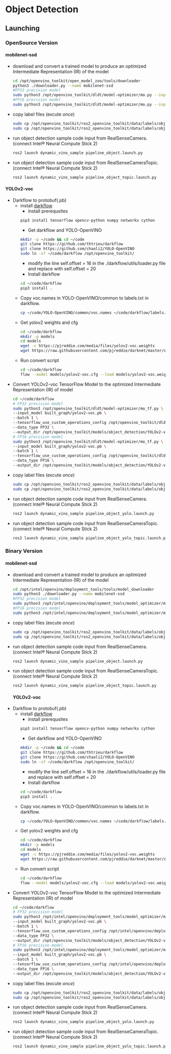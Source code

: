 # Object Detection
## Launching
### OpenSource Version
#### mobilenet-ssd
* download and convert a trained model to produce an optimized Intermediate Representation (IR) of the model 
  ```bash
  cd /opt/openvino_toolkit/open_model_zoo/tools/downloader
  python3 ./downloader.py --name mobilenet-ssd
  #FP32 precision model
  sudo python3 /opt/openvino_toolkit/dldt/model-optimizer/mo.py --input_model /opt/openvino_toolkit/open_model_zoo/tools/downloader/public/mobilenet-ssd/mobilenet-ssd.caffemodel --output_dir /opt/openvino_toolkit/models/object_detection/mobilenet-ssd/caffe/output/FP32 --mean_values [127.5,127.5,127.5] --scale_values [127.5]
  #FP16 precision model
  sudo python3 /opt/openvino_toolkit/dldt/model-optimizer/mo.py --input_model /opt/openvino_toolkit/open_model_zoo/tools/downloader/public/mobilenet-ssd/mobilenet-ssd.caffemodel --output_dir /opt/openvino_toolkit/models/object_detection/mobilenet-ssd/caffe/output/FP16 --data_type=FP16 --mean_values [127.5,127.5,127.5] --scale_values [127.5]
  ```
* copy label files (excute _once_)<br>
  ```bash
  sudo cp /opt/openvino_toolkit/ros2_openvino_toolkit/data/labels/object_detection/mobilenet-ssd.labels /opt/openvino_toolkit/models/object_detection/mobilenet-ssd/caffe/output/FP32
  sudo cp /opt/openvino_toolkit/ros2_openvino_toolkit/data/labels/object_detection/mobilenet-ssd.labels /opt/openvino_toolkit/models/object_detection/mobilenet-ssd/caffe/output/FP16
  ```
* run object detection sample code input from RealSenseCamera.(connect Intel® Neural Compute Stick 2)
  ```bash
  ros2 launch dynamic_vino_sample pipeline_object.launch.py
  ```
* run object detection sample code input from RealSenseCameraTopic.(connect Intel® Neural Compute Stick 2)
  ```bash
  ros2 launch dynamic_vino_sample pipeline_object_topic.launch.py
  ```
#### YOLOv2-voc
* Darkflow to protobuf(.pb)
  - install [darkflow](https://github.com/thtrieu/darkflow)
    - install prerequsites
    ```bash
    pip3 install tensorflow opencv-python numpy networkx cython
    ```
    - Get darkflow and YOLO-OpenVINO
    ```bash
    mkdir -p ~/code && cd ~/code
    git clone https://github.com/thtrieu/darkflow
    git clone https://github.com/chaoli2/YOLO-OpenVINO
    sudo ln -sf ~/code/darkflow /opt/openvino_toolkit/
    ```
    - modify the line self.offset = 16 in the ./darkflow/utils/loader.py file and replace with self.offset = 20
    - Install darkflow
    ```bash
    cd ~/code/darkflow
    pip3 install .
    ```
  - Copy voc.names in YOLO-OpenVINO/common to labels.txt in darkflow.
    ```bash
    cp ~/code/YOLO-OpenVINO/common/voc.names ~/code/darkflow/labels.txt
    ```
  - Get yolov2 weights and cfg
    ```bash
    cd ~/code/darkflow
    mkdir -p models
    cd models
    wget -c https://pjreddie.com/media/files/yolov2-voc.weights
    wget https://raw.githubusercontent.com/pjreddie/darknet/master/cfg/yolov2-voc.cfg
    ```
  - Run convert script
    ```bash
    cd ~/code/darkflow
    flow --model models/yolov2-voc.cfg --load models/yolov2-voc.weights --savepb
    ```
* Convert YOLOv2-voc TensorFlow Model to the optimized Intermediate Representation (IR) of model
  ```bash
  cd ~/code/darkflow
  # FP32 precision model
  sudo python3 /opt/openvino_toolkit/dldt/model-optimizer/mo_tf.py \
  --input_model built_graph/yolov2-voc.pb \
  --batch 1 \
  --tensorflow_use_custom_operations_config /opt/openvino_toolkit/dldt/model-optimizer/extensions/front/tf/yolo_v2_voc.json \
  --data_type FP32 \
  --output_dir /opt/openvino_toolkit/models/object_detection/YOLOv2-voc/tf/output/FP32
  # FP16 precision model
  sudo python3 /opt/openvino_toolkit/dldt/model-optimizer/mo_tf.py \
  --input_model built_graph/yolov2-voc.pb \
  --batch 1 \
  --tensorflow_use_custom_operations_config /opt/openvino_toolkit/dldt/model-optimizer/extensions/front/tf/yolo_v2_voc.json \
  --data_type FP16 \
  --output_dir /opt/openvino_toolkit/models/object_detection/YOLOv2-voc/tf/output/FP16
  ```
* copy label files (excute _once_)<br>
  ```bash
  sudo cp /opt/openvino_toolkit/ros2_openvino_toolkit/data/labels/object_detection/yolov2-voc.labels /opt/openvino_toolkit/models/object_detection/YOLOv2-voc/tf/output/FP32  
  sudo cp /opt/openvino_toolkit/ros2_openvino_toolkit/data/labels/object_detection/yolov2-voc.labels /opt/openvino_toolkit/models/object_detection/YOLOv2-voc/tf/output/FP16
  ```
* run object detection sample code input from RealSenseCamera.(connect Intel® Neural Compute Stick 2)
  ```bash
  ros2 launch dynamic_vino_sample pipeline_object_yolo.launch.py
  ```
* run object detection sample code input from RealSenseCameraTopic.(connect Intel® Neural Compute Stick 2)
  ```bash
  ros2 launch dynamic_vino_sample pipeline_object_yolo_topic.launch.py
  ```
### Binary Version
#### mobilenet-ssd
* download and convert a trained model to produce an optimized Intermediate Representation (IR) of the model 
  ```bash
  cd /opt/intel/openvino/deployment_tools/tools/model_downloader
  sudo python3 ./downloader.py --name mobilenet-ssd
  #FP32 precision model
  sudo python3 /opt/intel/openvino/deployment_tools/model_optimizer/mo.py --input_model /opt/intel/openvino/deployment_tools/open_model_zoo/tools/downloader/public/mobilenet-ssd/mobilenet-ssd.caffemodel --output_dir /opt/openvino_toolkit/models/object_detection/mobilenet-ssd/caffe/output/FP32 --mean_values [127.5,127.5,127.5] --scale_values [127.5]
  #FP16 precision model
  sudo python3 /opt/intel/openvino/deployment_tools/model_optimizer/mo.py --input_model /opt/intel/openvino/deployment_tools/open_model_zoo/tools/downloader/public/mobilenet-ssd/mobilenet-ssd.caffemodel --output_dir /opt/openvino_toolkit/models/object_detection/mobilenet-ssd/caffe/output/FP16 --data_type=FP16 --mean_values [127.5,127.5,127.5] --scale_values [127.5]
  ```
* copy label files (excute _once_)<br>
  ```bash
  sudo cp /opt/openvino_toolkit/ros2_openvino_toolkit/data/labels/object_detection/mobilenet-ssd.labels /opt/openvino_toolkit/models/object_detection/mobilenet-ssd/caffe/output/FP32
  sudo cp /opt/openvino_toolkit/ros2_openvino_toolkit/data/labels/object_detection/mobilenet-ssd.labels /opt/openvino_toolkit/models/object_detection/mobilenet-ssd/caffe/output/FP16
  ```
* run object detection sample code input from RealSenseCamera.(connect Intel® Neural Compute Stick 2)
  ```bash
  ros2 launch dynamic_vino_sample pipeline_object.launch.py
  ```
* run object detection sample code input from RealSenseCameraTopic.(connect Intel® Neural Compute Stick 2)
  ```bash
  ros2 launch dynamic_vino_sample pipeline_object_topic.launch.py
  ```
  #### YOLOv2-voc
* Darkflow to protobuf(.pb)
  - install [darkflow](https://github.com/thtrieu/darkflow)
    - install prerequsites
    ```bash
    pip3 install tensorflow opencv-python numpy networkx cython
    ```
    - Get darkflow and YOLO-OpenVINO
    ```bash
    mkdir -p ~/code && cd ~/code
    git clone https://github.com/thtrieu/darkflow
    git clone https://github.com/chaoli2/YOLO-OpenVINO
    sudo ln -sf ~/code/darkflow /opt/openvino_toolkit/
    ```
    - modify the line self.offset = 16 in the ./darkflow/utils/loader.py file and replace with self.offset = 20
    - Install darkflow
    ```bash
    cd ~/code/darkflow
    pip3 install .
    ```
  - Copy voc.names in YOLO-OpenVINO/common to labels.txt in darkflow.
    ```bash
    cp ~/code/YOLO-OpenVINO/common/voc.names ~/code/darkflow/labels.txt
    ```
  - Get yolov2 weights and cfg
    ```bash
    cd ~/code/darkflow
    mkdir -p models
    cd models
    wget -c https://pjreddie.com/media/files/yolov2-voc.weights
    wget https://raw.githubusercontent.com/pjreddie/darknet/master/cfg/yolov2-voc.cfg
    ```
  - Run convert script
    ```bash
    cd ~/code/darkflow
    flow --model models/yolov2-voc.cfg --load models/yolov2-voc.weights --savepb
    ```
* Convert YOLOv2-voc TensorFlow Model to the optimized Intermediate Representation (IR) of model
  ```bash
  cd ~/code/darkflow
  # FP32 precision model
  sudo python3 /opt/intel/openvino/deployment_tools/model_optimizer/mo_tf.py \
  --input_model built_graph/yolov2-voc.pb \
  --batch 1 \
  --tensorflow_use_custom_operations_config /opt/intel/openvino/deployment_tools/model_optimizer/extensions/front/tf/yolo_v2_voc.json \
  --data_type FP32 \
  --output_dir /opt/openvino_toolkit/models/object_detection/YOLOv2-voc/tf/output/FP32
  # FP16 precision model
  sudo python3 /opt/intel/openvino/deployment_tools/model_optimizer/mo_tf.py \
  --input_model built_graph/yolov2-voc.pb \
  --batch 1 \
  --tensorflow_use_custom_operations_config /opt/intel/openvino/deployment_tools/model_optimizer/extensions/front/tf/yolo_v2_voc.json \
  --data_type FP16 \
  --output_dir /opt/openvino_toolkit/models/object_detection/YOLOv2-voc/tf/output/FP16
  ```
* copy label files (excute _once_)<br>
  ```bash
  sudo cp /opt/openvino_toolkit/ros2_openvino_toolkit/data/labels/object_detection/yolov2-voc.labels /opt/openvino_toolkit/models/object_detection/YOLOv2-voc/tf/output/FP32
  sudo cp /opt/openvino_toolkit/ros2_openvino_toolkit/data/labels/object_detection/yolov2-voc.labels /opt/openvino_toolkit/models/object_detection/YOLOv2-voc/tf/output/FP16
  ```
* run object detection sample code input from RealSenseCamera.(connect Intel® Neural Compute Stick 2)
  ```bash
  ros2 launch dynamic_vino_sample pipeline_object_yolo.launch.py
  ```
* run object detection sample code input from RealSenseCameraTopic.(connect Intel® Neural Compute Stick 2)
  ```bash
  ros2 launch dynamic_vino_sample pipeline_object_yolo_topic.launch.py
  ```



